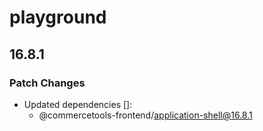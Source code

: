 # playground

## 16.8.1

### Patch Changes

- Updated dependencies []:
  - @commercetools-frontend/application-shell@16.8.1
